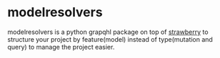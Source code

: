 # modelresolvers

modelresolvers is a python grapqhl package on top of [strawberry](https://github.com/strawberry-graphql/strawberry) to structure
your project by feature(model) instead of type(mutation and query) to manage
the project easier.
